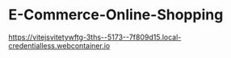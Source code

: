 # E-Commerce-Online-Shopping

https://vitejsvitetywftg-3ths--5173--7f809d15.local-credentialless.webcontainer.io
